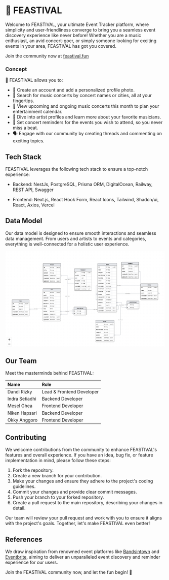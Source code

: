 # 🎉 FEASTIVAL

Welcome to FEASTIVAL, your ultimate Event Tracker platform, where simplicity and user-friendliness converge to bring you a seamless event discovery experience like never before! Whether you are a music enthusiast, an avid concert-goer, or simply someone looking for exciting events in your area, FEASTIVAL has got you covered.

Join the community now at [feastival.fun](https://feastival.fun/)

### Concept

🎉 FEASTIVAL allows you to:

- 🎫 Create an account and add a personalized profile photo.
- 🎵 Search for music concerts by concert names or cities, all at your fingertips.
- 📅 View upcoming and ongoing music concerts this month to plan your entertainment calendar.
- 🎤 Dive into artist profiles and learn more about your favorite musicians.
- 📝 Set concert reminders for the events you wish to attend, so you never miss a beat.
- 🗣️ Engage with our community by creating threads and commenting on exciting topics.

## Tech Stack

FEASTIVAL leverages the following tech stack to ensure a top-notch experience:

- Backend: NestJs, PostgreSQL, Prisma ORM, DigitalOcean, Railway, REST API, Swagger

- Frontend: Next.js, React Hook Form, React Icons, Tailwind, Shadcn/ui, React, Axios, Vercel
## Data Model

Our data model is designed to ensure smooth interactions and seamless data management. From users and artists to events and categories, everything is well-connected for a holistic user experience.

![Data Model](/assets/data-model.png)


## Our Team

Meet the masterminds behind FEASTIVAL:

| Name            | Role                      |
| :-------------- | :------------------------ |
| Dandi Rizky     | Lead & Frontend Developer |
| Indra Setiadhi  | Backend Developer         |
| Mesel Ghea      | Frontend Developer        |
| Niken Hapsari   | Backend Developer         |
| Okky Anggoro    | Frontend Developer        |

## Contributing

We welcome contributions from the community to enhance FEASTIVAL's features and overall experience. If you have an idea, bug fix, or feature implementation in mind, please follow these steps:

1. Fork the repository.
2. Create a new branch for your contribution.
3. Make your changes and ensure they adhere to the project's coding guidelines.
4. Commit your changes and provide clear commit messages.
5. Push your branch to your forked repository.
6. Create a pull request to the main repository, describing your changes in detail.

Our team will review your pull request and work with you to ensure it aligns with the project's goals. Together, let's make FEASTIVAL even better!

## References

We draw inspiration from renowned event platforms like [Bandsintown](https://www.bandsintown.com/) and [Eventbrite](https://www.eventbrite.com/), aiming to deliver an unparalleled event discovery and reminder experience for our users.

Join the FEASTIVAL community now, and let the fun begin! 🎉
